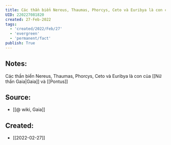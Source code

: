 ```yaml
---
title: Các thần biển Nereus, Thaumas, Phorcys, Ceto và Euribya là con của Gaia và Pontus
UID: 220227081820
created: 27-Feb-2022
tags:
  - 'created/2022/Feb/27'
  - 'evergreen'
  - 'permanent/fact'
publish: True
---
```

## Notes:
Các thần biển Nereus, Thaumas, Phorcys, Ceto và Euribya là con của [[Nữ thần Gaia|Gaia]] và [[Pontus]]

## Source:
- [[@ wiki, Gaia]]





## Created:
- [[2022-02-27]]
